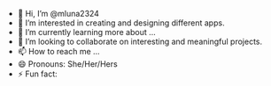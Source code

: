 - 👋 Hi, I’m @mluna2324
- 👀 I’m interested in creating and designing different apps.
- 🌱 I’m currently learning more about ...
- 💞️ I’m looking to collaborate on interesting and meaningful projects.
- 📫 How to reach me ...
- 😄 Pronouns: She/Her/Hers
- ⚡ Fun fact: 

<!---
mluna2324/mluna2324 is a ✨ special ✨ repository because its `README.md` (this file) appears on your GitHub profile.
You can click the Preview link to take a look at your changes.
--->
